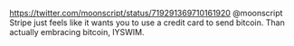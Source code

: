 https://twitter.com/moonscript/status/719291369710161920 @moonscript Stripe just feels like it wants you to use a credit card to send bitcoin. Than actually embracing bitcoin, IYSWIM.